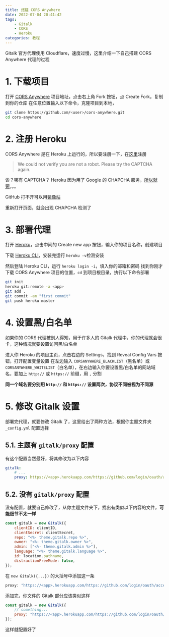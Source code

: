 ```yaml
---
title: 搭建 CORS Anywhere
date: 2022-07-04 20:41:42
tags:
    - Gitalk
    - CORS
    - Heroku
categories: 教程
---
```


Gitalk 官方代理使用 Cloudflare，速度过慢，这里介绍一下自己搭建 CORS Anywhere 代理的过程

<!-- more -->

# 1. 下载项目

打开 [CORS Anywhere](https://github.com/Rob--W/cors-anywhere) 项目地址，点击右上角 Fork 按钮，点 Create Fork，复制到你的仓库
在任意位置输入以下命令，克隆项目到本地，

```bash
git clone https://github.com/<user>/cors-anywhere.git
cd cors-anywhere
```

# 2. 注册 Heroku

CORS Anywhere 是在 Heroku 上运行的，所以要注册一下，在[这里](https://signup.heroku.com/)注册

> We could not verify you are not a robot. Please try the CAPTCHA again.

诶？哪有 CAPTCHA？
Heroku 因为用了 Google 的 CHAPCHA 服务，[所以就要](/2022/12/07/fix-github)。。。

GitHub 打不开可以用[镜像站](https://hub.njuu.cf)

重新打开页面，就会出现 CHAPCHA 检测了

# 3. 部署代理

打开 [Heroku](https://www.heroku.com)，点击中间的 Create new app 按钮，输入你的项目名称，创建项目

下载 [Heroku CLI](https://devcenter.heroku.com/articles/heroku-cli)，安装完运行 `heroku -v`检测安装

然后登陆 Heroku CLI，运行 `heroku login -i`，填入你的邮箱和密码
找到你刚才下载 CORS Anywhere 项目的位置，`cd` 到项目根目录，执行以下命令部署

```bash
git init
heroku git:remote -a <app>
git add .
git commit -am "first commit"
git push heroku master
```

# 4. 设置黑/白名单

如果你的 CORS 代理被别人得知，用于许多人的 Gitalk 代理中，你的代理就会很卡，这种情况就要设置访问黑/白名单

进入你 Heroku 的项目主页，点击右边的 Settings，找到 Reveal Config Vars 按钮，打开配置变量设置
在左边输入 `CORSANYWHERE_BLACKLIST`（黑名单）或 `CORSANYWHERE_WHITELIST`（白名单），在右边输入你要设置黑/白名单的网站域名，要加上 `http://` 或 `https://` 前缀，用 `,` 分割

**同一个域名要分别用 `http://` 和 `https://` 设置两次，协议不同被视为不同源**

# 5. 修改 Gitalk 设置

部署完代理，就要修改 Gitalk 了，这里给出了两种方法，根据你主题文件夹 `_config.yml` 配置选择

## 5.1. 主题有 `gitalk/proxy` 配置

有这个配置当然最好，将其修改为以下内容

```yaml
gitalk:
    # ...
    proxy: https://<app>.herokuapp.com/https://github.com/login/oauth/access_token
```

## 5.2. 没有 `gitalk/proxy` 配置

没有配置，就要自己修改了，从你主题文件夹下，找出有类似以下内容的文件，**可能细节不太一样**

```javascript
const gitalk = new Gitalk({
    clientID: clientID,
    clientSecret: clientSecret,
    repo: "<%- theme.gitalk.repo %>",
    owner: "<%- theme.gitalk.owner %>",
    admin: ["<%- theme.gitalk.admin %>"],
    language: "<%- theme.gitalk.language %>",
    id: location.pathname,
    distractionFreeMode: false,
});
```

在 `new Gitalk({...})` 的大括号中添加这一条

```javascript
proxy: "https://<app>.herokuapp.com/https://github.com/login/oauth/access_token",
```

添加完，你文件的 Gitalk 部分应该类似这样

```javascript
const gitalk = new Gitalk({
    // something...
    proxy: "https://<app>.herokuapp.com/https://github.com/login/oauth/access_token",
});
```

这样就配置好了
